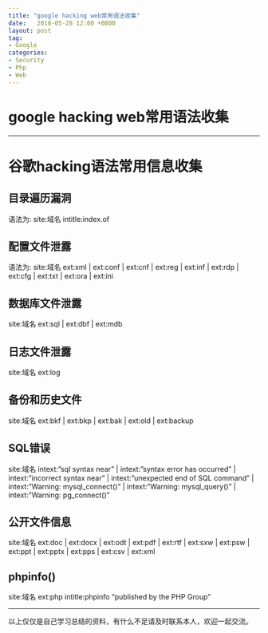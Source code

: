 ```yaml
---
title: "google hacking web常用语法收集"
date:   2018-05-28 12:00 +0800
layout: post
tag: 
- Google
categories:
- Security
- Php
- Web
---
```


# google hacking web常用语法收集
------

# 谷歌hacking语法常用信息收集
## 目录遍历漏洞
语法为: site:域名 intitle:index.of
## 配置文件泄露  
语法为: site:域名 ext:xml | ext:conf | ext:cnf | ext:reg | ext:inf | ext:rdp | ext:cfg | ext:txt | ext:ora | ext:ini
## 数据库文件泄露  
site:域名 ext:sql | ext:dbf | ext:mdb
## 日志文件泄露
site:域名 ext:log
## 备份和历史文件 
site:域名 ext:bkf | ext:bkp | ext:bak | ext:old | ext:backup
## SQL错误  
site:域名 intext:”sql syntax near” | intext:”syntax error has occurred” | intext:”incorrect syntax near” | intext:”unexpected end of SQL command” | intext:”Warning: mysql_connect()” | intext:”Warning: mysql_query()” | intext:”Warning: pg_connect()”
## 公开文件信息  
site:域名 ext:doc | ext:docx | ext:odt | ext:pdf | ext:rtf | ext:sxw | ext:psw | ext:ppt | ext:pptx | ext:pps | ext:csv | ext:xml
## phpinfo()  
site:域名 ext:php intitle:phpinfo “published by the PHP Group”

------
以上仅仅是自己学习总结的资料，有什么不足请及时联系本人，欢迎一起交流。

